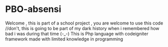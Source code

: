 # PBO-absensi
Welcome , this is part of a school project , you are welcome to use this code
//don't, this is going to be part of my dark history when i remembered how bad i was during that time (-_-)
This is Php language with codeigniter framework made with limited knowledge in programming

